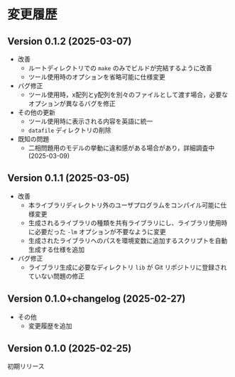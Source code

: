 # 変更履歴

## Version 0.1.2 (2025-03-07)

- 改善
  - ルートディレクトリでの `make` のみでビルドが完結するように改善
  - ツール使用時のオプションを省略可能に仕様変更
- バグ修正
  - ツール使用時，x配列とy配列を別々のファイルとして渡す場合，必要なオプションが異なるバグを修正
- その他の更新
  - ツール使用時に表示される内容を英語に統一
  - `datafile` ディレクトリの削除
- 既知の問題
  - 二相問題用のモデルの挙動に違和感がある場合があり，詳細調査中 (2025-03-09)

## Version 0.1.1 (2025-03-05)

- 改善
  - 本ライブラリディレクトリ外のユーザプログラムをコンパイル可能に仕様変更
  - 生成されるライブラリの種類を共有ライブラリにし、ライブラリ使用時に必要だった `-lm` オプションが不要なように変更
  - 生成されたライブラリへのパスを環境変数に追加するスクリプトを自動生成する仕様を追加
- バグ修正
  - ライブラリ生成に必要なディレクトリ `lib` が Git リポジトリに登録されていない問題の修正

## Version 0.1.0+changelog (2025-02-27)

- その他
  - 変更履歴を追加

## Version 0.1.0 (2025-02-25)

初期リリース
